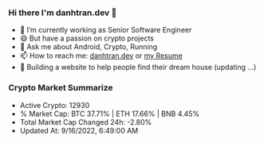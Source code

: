 ### Hi there I'm danhtran.dev 👋

- 🔭 I’m currently working as Senior Software Engineer
- 😄 But have a passion on crypto projects
- 💬 Ask me about Android, Crypto, Running 
- 📫 How to reach me: <a href="https://danhtran.dev" target="_blank">danhtran.dev</a> or <a href="Developer-Resume.pdf" target="_blank">my Resume</a>
- 🌱 Building a website to help people find their dream house (updating ...)

### Crypto Market Summarize
- Active Crypto: 12930
- % Market Cap: BTC 37.71% | ETH 17.66% | BNB 4.45%
- Total Market Cap Changed 24h: -2.80%
- Updated At: 9/16/2022, 6:49:00 AM
